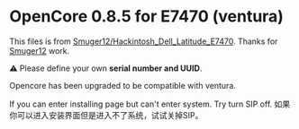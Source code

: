 # OpenCore 0.8.5 for E7470 (ventura)

This files is from [Smuger12/Hackintosh_Dell_Latitude_E7470](https://github.com/Smuger12/Hackintosh_Dell_Latitude_E7470). Thanks for  [Smuger12](https://github.com/Smuger12/Hackintosh_Dell_Latitude_E7470) work. 

⚠️ Please define your own **serial number and UUID**.



Opencore has been upgraded to be compatible with ventura.



If you can enter installing page but can't enter system. Try turn SIP off.
如果你可以进入安装界面但是进入不了系统，试试关掉SIP。
